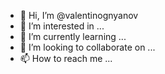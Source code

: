 - 👋 Hi, I’m @valentinognyanov
- 👀 I’m interested in ...
- 🌱 I’m currently learning ...
- 💞️ I’m looking to collaborate on ...
- 📫 How to reach me ...

<!---
valentinognyanov/valentinognyanov is a ✨ special ✨ repository because its `README.md` (this file) appears on your GitHub profile.
You can click the Preview link to take a look at your changes.
--->
